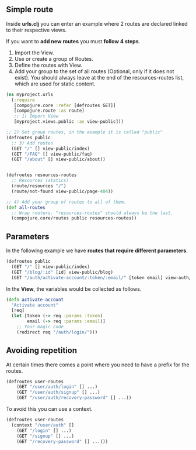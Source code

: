## Simple route

Inside **urls.clj** you can enter an example where 2 routes are declared linked to their respective views.

If you want to **add new routes** you must **follow 4 steps**.

1. Import the View.
2. Use or create a group of Routes.
3. Define the routes with View.
4. Add your group to the set of all routes (Optional, only if it does not exist). You should always leave at the end of the resources-routes list, which are used for static content.


``` clojure
(ns myproject.urls
  (:require
   [compojure.core :refer [defroutes GET]]
   [compojure.route :as route]
   ;; 1) Import View
   [myproject.views.public :as view-public]))

;; 2) Set group routes, in the example it is called "public"
(defroutes public
  ;; 3) Add routes
  (GET "/" [] view-public/index)
  (GET "/FAQ" [] view-public/faq)
  (GET "/about" [] view-public/about))


(defroutes resources-routes
  ;; Resources (statics)
  (route/resources "/")
  (route/not-found view-public/page-404))

;; 4) Add your group of routes to all of them.
(def all-routes
  ;; Wrap routers. "resources-routes" should always be the last.
  (compojure.core/routes public resources-routes))
```

## Parameters

In the following example we have **routes that require different parameters**.

``` clojure
(defroutes public
  (GET "/" [] view-public/index)
  (GET "/blog/:id" [id] view-public/blog)
  (GET "/auth/activate-account/:token/:email/" [token email] view-auth/activate-account))
```

In the **View**, the variables would be collected as follows.

``` clojure
(defn activate-account
  "Activate account"
  [req]
  (let [token (-> req :params :token)
        email (-> req :params :email)]
    ;; Your magic code
    (redirect req "/auth/login/")))
```

## Avoiding repetition

At certain times there comes a point where you need to have a prefix for the routes.

``` clojure
(defroutes user-routes
    (GET "/user/auth/login" [] ...)
    (GET "/user/auth/signup" [] ...)
    (GET "/user/auth/recovery-password" [] ...))
```

To avoid this you can use a context.

``` clojure
(defroutes user-routes
  (context "/user/auth" []
    (GET "/login" [] ...)
    (GET "/signup" [] ...)
    (GET "/recovery-password" [] ...)))
```

